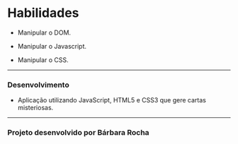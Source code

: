 # Habilidades

- Manipular o DOM.

- Manipular o Javascript.

- Manipular o CSS.

---

### Desenvolvimento

- Aplicação utilizando JavaScript, HTML5 e CSS3 que gere cartas misteriosas.

---

### Projeto desenvolvido por Bárbara Rocha
